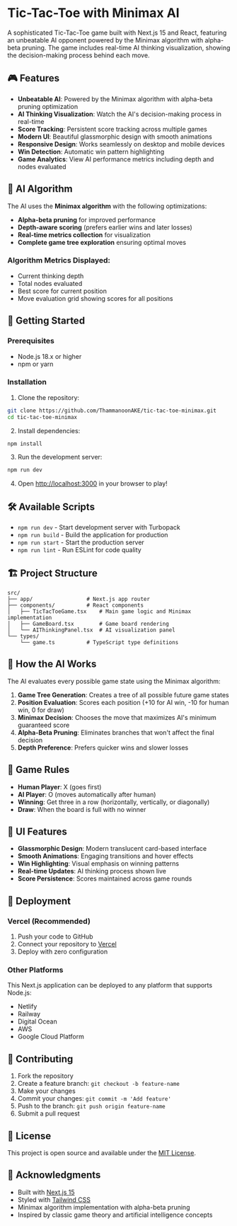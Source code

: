 # Tic-Tac-Toe with Minimax AI

A sophisticated Tic-Tac-Toe game built with Next.js 15 and React, featuring an unbeatable AI opponent powered by the Minimax algorithm with alpha-beta pruning. The game includes real-time AI thinking visualization, showing the decision-making process behind each move.

## 🎮 Features

- **Unbeatable AI**: Powered by the Minimax algorithm with alpha-beta pruning optimization
- **AI Thinking Visualization**: Watch the AI's decision-making process in real-time
- **Score Tracking**: Persistent score tracking across multiple games
- **Modern UI**: Beautiful glassmorphic design with smooth animations
- **Responsive Design**: Works seamlessly on desktop and mobile devices
- **Win Detection**: Automatic win pattern highlighting
- **Game Analytics**: View AI performance metrics including depth and nodes evaluated

## 🤖 AI Algorithm

The AI uses the **Minimax algorithm** with the following optimizations:

- **Alpha-beta pruning** for improved performance
- **Depth-aware scoring** (prefers earlier wins and later losses)
- **Real-time metrics collection** for visualization
- **Complete game tree exploration** ensuring optimal moves

### Algorithm Metrics Displayed:
- Current thinking depth
- Total nodes evaluated
- Best score for current position
- Move evaluation grid showing scores for all positions

## 🚀 Getting Started

### Prerequisites

- Node.js 18.x or higher
- npm or yarn

### Installation

1. Clone the repository:
```bash
git clone https://github.com/ThammanoonAKE/tic-tac-toe-minimax.git
cd tic-tac-toe-minimax
```

2. Install dependencies:
```bash
npm install
```

3. Run the development server:
```bash
npm run dev
```

4. Open [http://localhost:3000](http://localhost:3000) in your browser to play!

## 🛠️ Available Scripts

- `npm run dev` - Start development server with Turbopack
- `npm run build` - Build the application for production
- `npm run start` - Start the production server
- `npm run lint` - Run ESLint for code quality

## 🏗️ Project Structure

```
src/
├── app/                 # Next.js app router
├── components/          # React components
│   ├── TicTacToeGame.tsx    # Main game logic and Minimax implementation
│   ├── GameBoard.tsx        # Game board rendering
│   └── AIThinkingPanel.tsx  # AI visualization panel
└── types/
    └── game.ts          # TypeScript type definitions
```

## 🧠 How the AI Works

The AI evaluates every possible game state using the Minimax algorithm:

1. **Game Tree Generation**: Creates a tree of all possible future game states
2. **Position Evaluation**: Scores each position (+10 for AI win, -10 for human win, 0 for draw)
3. **Minimax Decision**: Chooses the move that maximizes AI's minimum guaranteed score
4. **Alpha-Beta Pruning**: Eliminates branches that won't affect the final decision
5. **Depth Preference**: Prefers quicker wins and slower losses

## 🎯 Game Rules

- **Human Player**: X (goes first)
- **AI Player**: O (moves automatically after human)
- **Winning**: Get three in a row (horizontally, vertically, or diagonally)
- **Draw**: When the board is full with no winner

## 🎨 UI Features

- **Glassmorphic Design**: Modern translucent card-based interface
- **Smooth Animations**: Engaging transitions and hover effects
- **Win Highlighting**: Visual emphasis on winning patterns
- **Real-time Updates**: AI thinking process shown live
- **Score Persistence**: Scores maintained across game rounds

## 🚀 Deployment

### Vercel (Recommended)

1. Push your code to GitHub
2. Connect your repository to [Vercel](https://vercel.com)
3. Deploy with zero configuration

### Other Platforms

This Next.js application can be deployed to any platform that supports Node.js:
- Netlify
- Railway
- Digital Ocean
- AWS
- Google Cloud Platform

## 🤝 Contributing

1. Fork the repository
2. Create a feature branch: `git checkout -b feature-name`
3. Make your changes
4. Commit your changes: `git commit -m 'Add feature'`
5. Push to the branch: `git push origin feature-name`
6. Submit a pull request

## 📝 License

This project is open source and available under the [MIT License](LICENSE).

## 🙏 Acknowledgments

- Built with [Next.js 15](https://nextjs.org/)
- Styled with [Tailwind CSS](https://tailwindcss.com/)
- Minimax algorithm implementation with alpha-beta pruning
- Inspired by classic game theory and artificial intelligence concepts
